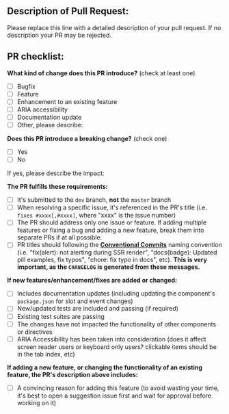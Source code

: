 
<!-- PULL REQUEST TEMPLATE -->
## Description of Pull Request:


Please replace this line with a detailed description of your pull request. If no description your PR may be rejected.


## PR checklist:

<!-- (Update "[ ]" to "[x]" to check a box) -->

**What kind of change does this PR introduce?** (check at least one)
- [ ] Bugfix
- [ ] Feature
- [ ] Enhancement to an existing feature
- [ ] ARIA accessibility
- [ ] Documentation update
- [ ] Other, please describe:

**Does this PR introduce a breaking change?** (check one)
- [ ] Yes
- [ ] No

If yes, please describe the impact:


**The PR fulfills these requirements:**
- [ ] It's submitted to the `dev` branch, **not** the `master` branch
- [ ] When resolving a specific issue, it's referenced in the PR's title (i.e. `fixes #xxxx[,#xxxx]`, where "xxxx" is the issue number)
- [ ] The PR should address only one issue or feature. If adding multiple features or fixing a bug and adding a new feature, break them into separate PRs if at all possible.
- [ ] PR titles should following the [**Conventional Commits**](https://www.conventionalcommits.org/) naming convention (i.e. "fix(alert): not alerting during SSR render", "docs(badge): Updated pill examples, fix typos", "chore: fix typo in docs", etc). **This is very important, as the `CHANGELOG` is generated from these messages.**

**If new features/enhancement/fixes are added or changed:**
- [ ] Includes documentation updates (including updating the component's `package.json` for slot and event changes)
- [ ] New/updated tests are included and passing (if required)
- [ ] Existing test suites are passing
- [ ] The changes have not impacted the functionality of other components or directives 
- [ ] ARIA Accessibility has been taken into consideration (does it affect screen reader users or keyboard only users? clickable items should be in the tab index, etc)

**If adding a new feature, or changing the functionality of an existing feature, the PR's description above includes:**
- [ ] A convincing reason for adding this feature (to avoid wasting your time, it's best to open a suggestion issue first and wait for approval before working on it)


